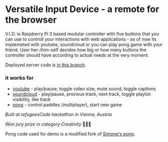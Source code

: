 # Versatile Input Device - a remote for the browser

V.I.D. is Raspberry Pi 3 based modular controller with five buttons that you can use to controll your interactions with web applications - as of now its implemeted with youtube, soundcloud or you can play pong game with your friend. User her-/him-self decides how big or how many buttons the controller should have according to actual needs at the very moment.

Deployed server code is [in this branch](https://github.com/okramovic/vid/tree/glitch).

### it works for
* [youtube](https://www.youtube.com/) - play/pause, toggle video size, mute sound, toggle captions
* [soundcloud](https://www.soundcloud.com/) - play/pause, previous track, next track, toggle playlist visibility, like track
* [pong](https://hovercraft.glitch.me/) - control paddles (multiplayer), start new game



_Built at refugeesCode hackathon in Vienna, Austria_

_Won jury prize in category Creativity_ :tada::tada::tada:

Pong code used for demo is a modified fork of [Simone's pong](https://github.com/simonewebdesign/pong).
